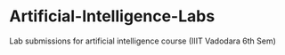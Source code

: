 # Artificial-Intelligence-Labs
Lab submissions for artificial intelligence course (IIIT Vadodara 6th Sem)

